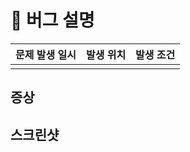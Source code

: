 # 🐞 버그 설명
 | 문제 발생 일시 |  발생 위치  | 발생 조건 |
 | --- | --- | --- | 
 |  |  |  | 

 ## 증상 
 <!-- 문제 증상에 대해서 설명해주세요. -->

 ## 스크린샷
 <!-- 스크린샷을 첨부해주세요. -->


